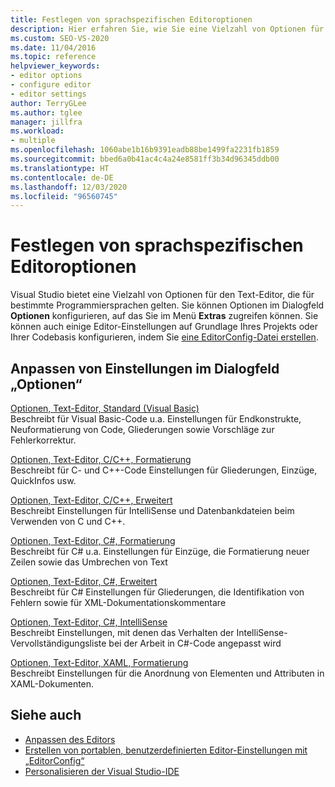 ```yaml
---
title: Festlegen von sprachspezifischen Editoroptionen
description: Hier erfahren Sie, wie Sie eine Vielzahl von Optionen für den Text-Editor festlegen, die für bestimmte Programmiersprachen gelten.
ms.custom: SEO-VS-2020
ms.date: 11/04/2016
ms.topic: reference
helpviewer_keywords:
- editor options
- configure editor
- editor settings
author: TerryGLee
ms.author: tglee
manager: jillfra
ms.workload:
- multiple
ms.openlocfilehash: 1060abe1b16b9391eadb88be1499fa2231fb1859
ms.sourcegitcommit: bbed6a0b41ac4c4a24e8581ff3b34d96345ddb00
ms.translationtype: HT
ms.contentlocale: de-DE
ms.lasthandoff: 12/03/2020
ms.locfileid: "96560745"
---
```

# <a name="set-language-specific-editor-options"></a>Festlegen von sprachspezifischen Editoroptionen

Visual Studio bietet eine Vielzahl von Optionen für den Text-Editor, die für bestimmte Programmiersprachen gelten. Sie können Optionen im Dialogfeld **Optionen** konfigurieren, auf das Sie im Menü **Extras** zugreifen können. Sie können auch einige Editor-Einstellungen auf Grundlage Ihres Projekts oder Ihrer Codebasis konfigurieren, indem Sie [eine EditorConfig-Datei erstellen](../../ide/create-portable-custom-editor-options.md).

## <a name="settings-available-in-the-options-dialog-box"></a>Anpassen von Einstellungen im Dialogfeld „Optionen“

[Optionen, Text-Editor, Standard (Visual Basic)](../../ide/reference/options-text-editor-basic-visual-basic.md)\
Beschreibt für Visual Basic-Code u.a. Einstellungen für Endkonstrukte, Neuformatierung von Code, Gliederungen sowie Vorschläge zur Fehlerkorrektur.

[Optionen, Text-Editor, C/C++, Formatierung](../../ide/reference/options-text-editor-c-cpp-formatting.md)\
Beschreibt für C- und C++-Code Einstellungen für Gliederungen, Einzüge, QuickInfos usw.

[Optionen, Text-Editor, C/C++, Erweitert](../../ide/reference/options-text-editor-c-cpp-advanced.md)\
Beschreibt Einstellungen für IntelliSense und Datenbankdateien beim Verwenden von C und C++.

[Optionen, Text-Editor, C#, Formatierung](../../ide/reference/options-text-editor-csharp-formatting.md)\
Beschreibt für C# u.a. Einstellungen für Einzüge, die Formatierung neuer Zeilen sowie das Umbrechen von Text

[Optionen, Text-Editor, C#, Erweitert](../../ide/reference/options-text-editor-csharp-advanced.md)\
Beschreibt für C# Einstellungen für Gliederungen, die Identifikation von Fehlern sowie für XML-Dokumentationskommentare

[Optionen, Text-Editor, C#, IntelliSense](../../ide/reference/options-text-editor-csharp-intellisense.md)\
Beschreibt Einstellungen, mit denen das Verhalten der IntelliSense-Vervollständigungsliste bei der Arbeit in C#-Code angepasst wird

[Optionen, Text-Editor, XAML, Formatierung](../../ide/reference/options-text-editor-xaml-formatting.md)\
Beschreibt Einstellungen für die Anordnung von Elementen und Attributen in XAML-Dokumenten.

## <a name="see-also"></a>Siehe auch

- [Anpassen des Editors](../how-to-change-text-case-in-the-editor.md)
- [Erstellen von portablen, benutzerdefinierten Editor-Einstellungen mit „EditorConfig“](../../ide/create-portable-custom-editor-options.md)
- [Personalisieren der Visual Studio-IDE](../../ide/personalizing-the-visual-studio-ide.md)
